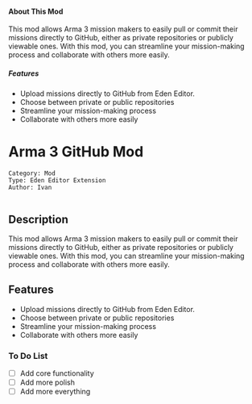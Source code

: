 #### About This Mod

This mod allows Arma 3 mission makers to easily pull or commit their missions directly to GitHub, either as private repositories or publicly viewable ones. With this mod, you can streamline your mission-making process and collaborate with others more easily.

##### Features

- Upload missions directly to GitHub from Eden Editor.
- Choose between private or public repositories
- Streamline your mission-making process
- Collaborate with others more easily


# Arma 3 GitHub Mod

```
Category: Mod
Type: Eden Editor Extension
Author: Ivan
```

<image here>

## Description

This mod allows Arma 3 mission makers to easily pull or commit their missions directly to GitHub, either as private repositories or publicly viewable ones. With this mod, you can streamline your mission-making process and collaborate with others more easily.

## Features

- Upload missions directly to GitHub from Eden Editor.
- Choose between private or public repositories
- Streamline your mission-making process
- Collaborate with others more easily

### To Do List

- [ ] Add core functionality
- [ ] Add more polish
- [ ] Add more everything